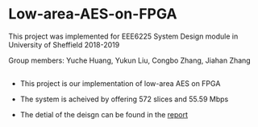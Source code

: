 # Low-area-AES-on-FPGA

This project was implemented for EEE6225 System Design module in University of Sheffield 2018-2019 

Group members: Yuche Huang, Yukun Liu, Congbo Zhang, Jiahan Zhang


## 
* This project is our implementation of low-area AES on FPGA

* The system is acheived by offering 572 slices and 55.59 Mbps

* The detial of the deisgn can be found in the [report](https://github.com/yuchehuang/Low-area-AES-on-FPGA/blob/master/Low%20area%20implementation%20of%20AES%20on%20FPGA.pdf)